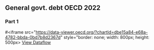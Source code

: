 ## General govt. debt OECD 2022

### Part 1
#<iframe src="https://data-viewer.oecd.org/?chartId=dbe15a84-e68a-4782-bbda-0bd7b8d2367d" style="border: none; width: 800px; height: 500px></iframe>
<a rel="noopener noreferrer" href="https://data-viewer.oecd.org?chartId=dbe15a84-e68a-4782-bbda-0bd7b8d2367d" target="_blank">View Dataflow</a>


